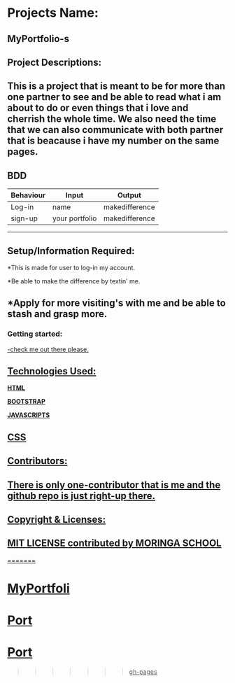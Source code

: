 
# Projects Name:

MyPortfolio-s
---

## Project Descriptions:

This is a project that is meant to be for more than one partner to see and be able to read what i am about to do 
or even things that i love and cherrish the whole time.
We also need the time that we can also communicate with both partner that is beacause i have my number on
the same pages.
---

## BDD

|Behaviour|Input|Output|
|---------|-----|------|
|Log-in   |name |makedifference|
|sign-up  |your portfolio|makedifference|

---
## Setup/Information Required:

*This is made for user to log-in my account.

*Be able to make the difference by textin' me.

*Apply for more visiting's with me and be able to stash and grasp more.
---

### Getting started:

<a href="https://estonkaranja/github.com/Portfolio-s/">
  -check me out there please.
  
## Technologies Used:

**HTML**

**BOOTSTRAP**

**JAVASCRIPTS**

**CSS**
---

## Contributors:

 There is only one-contributor that is me and the github repo is just right-up there.
 ---
 
 ## Copyright & Licenses:
 
 **MIT LICENSE** contributed by **MORINGA SCHOOL**
 --
=======
# MyPortfoli
# Port
# Port
>>>>>>> gh-pages
